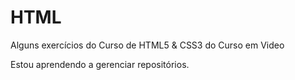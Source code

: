 # HTML
 Alguns exercícios do Curso de HTML5 & CSS3 do Curso em Video

Estou aprendendo a gerenciar repositórios.